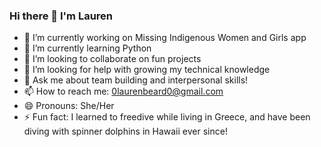 ### Hi there 👋  I'm Lauren


- 🔭 I’m currently working on Missing Indigenous Women and Girls app
- 🌱 I’m currently learning Python
- 👯 I’m looking to collaborate on fun projects
- 🤔 I’m looking for help with growing my technical knowledge
- 💬 Ask me about team building and interpersonal skills!
- 📫 How to reach me: 0laurenbeard0@gmail.com
- 😄 Pronouns: She/Her
- ⚡ Fun fact: I learned to freedive while living in Greece, and have been diving with spinner dolphins in Hawaii ever since!

